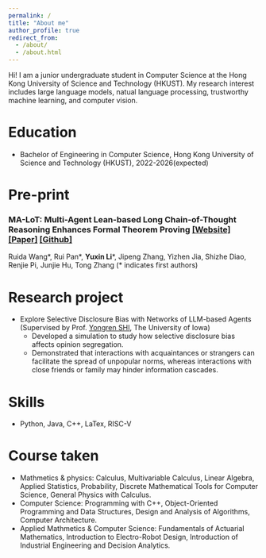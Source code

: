 ```yaml
---
permalink: /
title: "About me"
author_profile: true
redirect_from: 
  - /about/
  - /about.html
---
```


Hi! I am a junior undergraduate student in Computer Science at the Hong Kong University of Science and Technology (HKUST). My research interest includes large language models, natual language processing, trustworthy machine learning, and computer vision.  

Education
======
* Bachelor of Engineering in Computer Science, Hong Kong University of Science and Technology (HKUST),  2022-2026(expected)
  
Pre-print
======
### MA-LoT: Multi-Agent Lean-based Long Chain-of-Thought Reasoning Enhances Formal Theorem Proving [\[Website\]](https://ma-lot.github.io/) [\[Paper\]](https://arxiv.org/abs/2407.03203/ ) [\[Github\]](https://github.com/RickySkywalker/TheoremLlama)  
  Ruida Wang*, Rui Pan*, **Yuxin Li**\*, Jipeng Zhang, Yizhen Jia, Shizhe Diao, Renjie Pi, Junjie Hu, Tong Zhang (\* indicates first authors)

Research project
======
* Explore Selective Disclosure Bias with Networks of LLM-based Agents
  (Supervised by Prof. [Yongren SHI](https://sociology.uiowa.edu/people/yongren-shi), The University of Iowa)
  * Developed a simulation to study how selective disclosure bias affects opinion segregation.
  * Demonstrated that interactions with acquaintances or strangers can facilitate the spread of unpopular norms, whereas interactions with close 
friends or family may hinder information cascades.

Skills
======
* Python, Java, C++, LaTex, RISC-V

Course taken
======
* Mathmetics & physics: Calculus, Multivariable Calculus, Linear Algebra, Applied Statistics, Probability, Discrete Mathematical Tools for Computer Science, General Physics with Calculus.
* Computer Science: Programming with C++, Object-Oriented Programming and Data Structures, Design and Analysis of Algorithms, Computer Architecture.
* Applied Mathmetics & Computer Science: Fundamentals of Actuarial Mathematics, Introduction to Electro-Robot Design, Introduction of Industrial Engineering and Decision Analytics.
